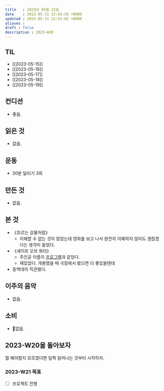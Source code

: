 ```yaml
---
title   : 2023년 05월 21일
date    : 2023-05-21 22:43:59 +0900
updated : 2023-05-21 22:51:02 +0900
aliases : 
draft : false
description : 2023-W20
---
```

## TIL

- [[2023-05-15]]
- [[2023-05-16]]
- [[2023-05-17]]
- [[2023-05-18]]
- [[2023-05-19]]

## 컨디션

- 좋음.

## 읽은 것
- 없음.

## 운동

- 30분 달리기 3회

## 만든 것

- 없음.

## 본 것

- 《흐르는 강물처럼》
	- 이해할 수 없는 것이 많았는데 영화를 보고 나서 완전히 이해하지 않아도 괜찮겠다는 생각이 들었다.
- 《셰이프 오브 워터》
	- 주인공 이름이 [프로그램](http://www.aistudy.co.kr/demo/ELIZA.htm)과 같았다.
	- 재밌었다. 개봉했을 때 극장에서 봤으면 더 좋았을텐데
- 동백데이 직관했다.


## 이주의 음악

- 없음.

## 소비

- 없음.

## 2023-W20을 돌아보자

뭘 해야할지 모르겠다면 일찍 일어나는 것부터 시작하자.


### 2023-W21 목표

- [ ] 프로젝트 진행
